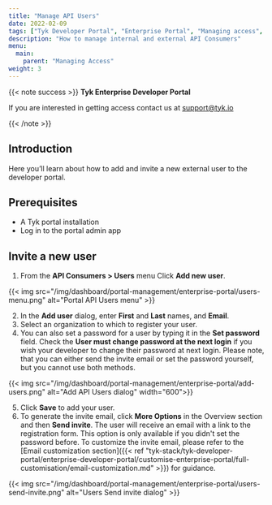 ```yaml
---
title: "Manage API Users"
date: 2022-02-09
tags: ["Tyk Developer Portal", "Enterprise Portal", "Managing access", "API Consumers"]
description: "How to manage internal and external API Consumers"
menu:
  main:
    parent: "Managing Access"
weight: 3
---
```


{{< note success >}}
**Tyk Enterprise Developer Portal**

If you are interested in getting access contact us at [support@tyk.io](<mailto:support@tyk.io?subject=Tyk Enterprise Portal Beta>)

{{< /note >}}

## Introduction

Here you’ll learn about how to add and invite a new external user to the developer portal.

## Prerequisites

- A Tyk portal installation
- Log in to the portal admin app

## Invite a new user

1. From the **API Consumers > Users** menu Click **Add new user**.

{{< img src="/img/dashboard/portal-management/enterprise-portal/users-menu.png" alt="Portal API Users menu" >}}

2. In the **Add user** dialog, enter **First** and **Last** names, and **Email**.
3. Select an organization to which to register your user.
4. You can also set a password for a user by typing it in the **Set password** field. Check the **User must change password at the next login** if you wish your developer to change their password at next login.
   Please note, that you can either send the invite email or set the password yourself, but you cannot use both methods.

{{< img src="/img/dashboard/portal-management/enterprise-portal/add-users.png" alt="Add API Users dialog" width="600">}}

5. Click **Save** to add your user.
6. To generate the invite email, click **More Options** in the Overview section and then **Send invite**.
   The user will receive an email with a link to the registration form. This option is only available if you didn't set the password before.
   To customize the invite email, please refer to the [Email customization section]({{< ref "tyk-stack/tyk-developer-portal/enterprise-developer-portal/customise-enterprise-portal/full-customisation/email-customization.md" >}}) for guidance.

{{< img src="/img/dashboard/portal-management/enterprise-portal/users-send-invite.png" alt="Users Send invite dialog" >}}
